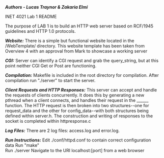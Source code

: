 ***Authors - Lucas Traynor & Zakaria Elmi***

INET 4021 Lab 1 README

The purpose of LAB 1 is to build an HTTP web server based on RCF/1945 guidelines and HTTP 1.0 protocols.

***Website:***
There is a simple but functional website located in the /WebTemplate/ directory. This website template has been taken from Overview 4 with an approval from Mark to showcase a working server

***CGI:***
Server can identify a CGI request and grab the query_string, but at this point neither CGI Get or Post are functioning.

***Compilation:***
Makefile is included in the root directory for compilation. After compilation run "./server" to start the server. 

***Client Requests and HTTP Responses:***
This server can accept and handle the requests of clients concurrently. It does this by generating a new pthread when a client connects, and handles their request in the ______ function. The HTTP request is then broken into two structures--one for request_data and the other for config_data--with both structures being defined within server.h. The construction and writing of responses to the socket is completed within httpresponse.c 


***Log Files:***
There are 2 log files: access.log and error.log. 


***Run Instructions:***
Edit ./conf/httpd.conf to contain correct configuration data 
Run "make"  
Run ./server 
Navigate to the URI localhost:[port] from a web browser






